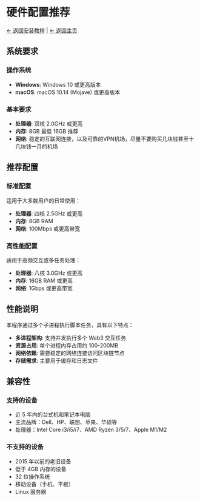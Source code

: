 # 硬件配置推荐

[← 返回安装教程](README.md) | [← 返回主页](../README.md)

## 系统要求

### 操作系统
- **Windows**: Windows 10 或更高版本
- **macOS**: macOS 10.14 (Mojave) 或更高版本

### 基本要求
- **处理器**: 双核 2.0GHz 或更高
- **内存**: 8GB 最低 16GB 推荐
- **网络**: 稳定的互联网连接，以及可靠的VPN机场，尽量不要购买几块钱甚至十几块钱一月的机场

## 推荐配置

### 标准配置
适用于大多数用户的日常使用：
- **处理器**: 四核 2.5GHz 或更高
- **内存**: 8GB RAM
- **网络**: 100Mbps 或更高带宽

### 高性能配置
适用于高频交互或多任务处理：
- **处理器**: 八核 3.0GHz 或更高
- **内存**: 16GB RAM 或更高
- **网络**: 1Gbps 或更高带宽

## 性能说明

本程序通过多个子进程执行脚本任务，具有以下特点：

- **多进程架构**: 支持并发执行多个 Web3 交互任务
- **资源占用**: 单个进程内存占用约 100-200MB
- **网络依赖**: 需要稳定的网络连接访问区块链节点
- **存储需求**: 主要用于缓存和日志文件

## 兼容性

### 支持的设备
- 近 5 年内的台式机和笔记本电脑
- 主流品牌：Dell、HP、联想、苹果、华硕等
- 处理器：Intel Core i3/i5/i7、AMD Ryzen 3/5/7、Apple M1/M2

### 不支持的设备
- 2015 年以前的老旧设备
- 低于 4GB 内存的设备
- 32 位操作系统
- 移动设备（手机、平板）
- Linux 服务器

